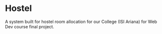 # Hostel
A system built for hostel room allocation for our College (ISI Ariana) for Web Dev course final project.
